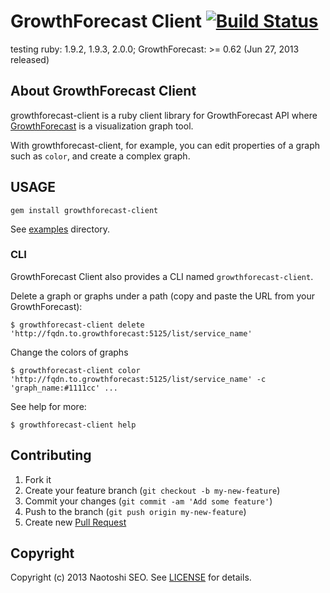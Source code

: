 # GrowthForecast Client [![Build Status](https://secure.travis-ci.org/sonots/growthforecast-client.png?branch=master)](http://travis-ci.org/sonots/growthforecast-client)

testing ruby: 1.9.2, 1.9.3, 2.0.0; GrowthForecast: >= 0.62 (Jun 27, 2013 released)

## About GrowthForecast Client

growthforecast-client is a ruby client library for GrowthForecast API where [GrowthForecast](http://kazeburo.github.com/GrowthForecast/) is a visualization graph tool.

With growthforecast-client, for example, you can edit properties of a graph such as `color`, and create a complex graph.

## USAGE

    gem install growthforecast-client

See [examples](examples) directory.

### CLI

GrowthForecast Client also provides a CLI named `growthforecast-client`.

Delete a graph or graphs under a path (copy and paste the URL from your GrowthForecast): 

```
$ growthforecast-client delete 'http://fqdn.to.growthforecast:5125/list/service_name'
```

Change the colors of graphs

```
$ growthforecast-client color 'http://fqdn.to.growthforecast:5125/list/service_name' -c 'graph_name:#1111cc' ...
```

See help for more:

```
$ growthforecast-client help
```

## Contributing

1. Fork it
2. Create your feature branch (`git checkout -b my-new-feature`)
3. Commit your changes (`git commit -am 'Add some feature'`)
4. Push to the branch (`git push origin my-new-feature`)
5. Create new [Pull Request](../../pull/new/master)

## Copyright

Copyright (c) 2013 Naotoshi SEO. See [LICENSE](LICENSE) for details.
